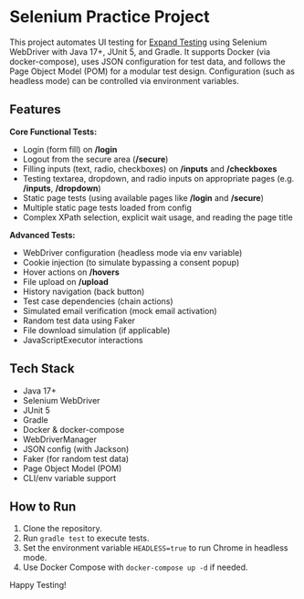 # Selenium Practice Project

This project automates UI testing for [Expand Testing](https://practice.expandtesting.com) using Selenium WebDriver with Java 17+, JUnit 5, and Gradle. It supports Docker (via docker-compose), uses JSON configuration for test data, and follows the Page Object Model (POM) for a modular test design. Configuration (such as headless mode) can be controlled via environment variables.

## Features

**Core Functional Tests:**
- Login (form fill) on **/login**
- Logout from the secure area (**/secure**)
- Filling inputs (text, radio, checkboxes) on **/inputs** and **/checkboxes**
- Testing textarea, dropdown, and radio inputs on appropriate pages (e.g. **/inputs**, **/dropdown**)
- Static page tests (using available pages like **/login** and **/secure**)
- Multiple static page tests loaded from config
- Complex XPath selection, explicit wait usage, and reading the page title

**Advanced Tests:**
- WebDriver configuration (headless mode via env variable)
- Cookie injection (to simulate bypassing a consent popup)
- Hover actions on **/hovers**
- File upload on **/upload**
- History navigation (back button)
- Test case dependencies (chain actions)
- Simulated email verification (mock email activation)
- Random test data using Faker
- File download simulation (if applicable)
- JavaScriptExecutor interactions

## Tech Stack

- Java 17+
- Selenium WebDriver
- JUnit 5
- Gradle
- Docker & docker-compose
- WebDriverManager
- JSON config (with Jackson)
- Faker (for random test data)
- Page Object Model (POM)
- CLI/env variable support

## How to Run
1. Clone the repository.
2. Run `gradle test` to execute tests.
3. Set the environment variable `HEADLESS=true` to run Chrome in headless mode.
4. Use Docker Compose with `docker-compose up -d` if needed.

Happy Testing!
